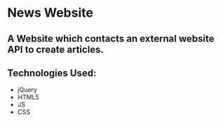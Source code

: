 # News Website

## A Website which contacts an external website API to create articles.

## Technologies Used:
* jQuery
* HTML5
* JS
* CSS
